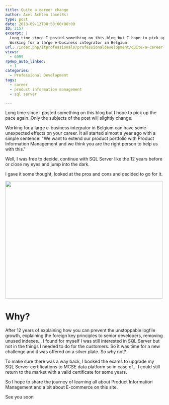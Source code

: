 ```yaml
---
title: Quite a career change
author: Axel Achten (axel8s)
type: post
date: 2013-09-13T08:50:00+00:00
ID: 2157
excerpt: |
  Long time since I posted something on this blog but I hope to pick up the pace again. Only the subjects of the post will slightly change.
  Working for a large e-business integrator in Belgium
url: /index.php/itprofessionals/professionaldevelopment/quite-a-career-change/
views:
  - 6999
rp4wp_auto_linked:
  - 1
categories:
  - Professional Development
tags:
  - career
  - product information management
  - sql server

---
```

Long time since I posted something on this blog but I hope to pick up the pace again. Only the subjects of the post will slightly change.
  
Working for a large e-business integrator in Belgium can have some unexpected effects on your career. It all started almost a year ago with a simple sentence: "We want to extend our product portfolio with Product Information Management and we think you are the right person to help us with this."
  
Well, I was free to decide, continue with SQL Server like the 12 years before or close my eyes and jump into the dark.
  
I gave it some thought, looked at the pros and cons and decided to go for it.

<div class="image_block">
  <a href="http://www.flickr.com/photos/simonk/4794640288/in/photolist-8iFMvS-8K1sP8-9GAiNZ-bPx25B-8TfF2B-asUwcB-asXa7A-asUwxR-asUvwX-asX92Y-asX9gJ-asUwFP-8QHDjD-8QHDjx-aBfrCB-7XhCeU-asX9C5-asX8T9-98Tq5c-bFtGiz-cW9GVh-cW9E4U-cWHzvU-cWbw17-cWJTp1-cW9EoQ-cWJ9nS-cWbvKQ-d78EiG-d78EoG-cWbv5G-cWJZmA-cW9Feq-fkpmvK-8CR1Hi-bEetC3-bT9dGv-bT9dEx-bT9dBt-bEetxu-bEetvL-bEetz1-bT9duP-b7CwFT-b7CwyR-bT9diz-bEetiE-bT9dfP-bT9dsB-bEetm9-bT9dqZ/lightbox/"><img alt="" src="/wp-content/uploads/blogs/ITProfessionals/Axel/CarreerChange.jpg?mtime=1378996829" width="500" height="374" /></a>
</div>

# Why?

After 12 years of explaining how you can prevent the unstoppable logfile growth, explaining the foreign key principles to senior developers, removing unused indexes... I found for myself I was still interested in SQL Server but not in the things I needed to do for the customers. So it was time for a new challenge and it was offered on a silver plate. So why not?
  
To make sure there was a way back, I booked the exams to upgrade my SQL Server certifications to MCSE data platform so in case of... I could still return to the market with a valid certificate for some years.
  
So I hope to share the journey of learning all about Product Information Management and a bit about E-commerce on this site.

See you soon